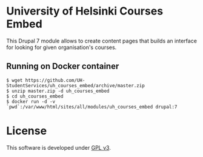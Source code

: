# University of Helsinki Courses Embed
This Drupal 7 module allows to create content pages that builds an interface
for looking for given organisation's courses.

## Running on Docker container
```
$ wget https://github.com/UH-StudentServices/uh_courses_embed/archive/master.zip
$ unzip master.zip -d uh_courses_embed
$ cd uh_courses_embed
$ docker run -d -v `pwd`:/var/www/html/sites/all/modules/uh_courses_embed drupal:7
```

# License
This software is developed under [GPL v3](LICENSE.txt).

